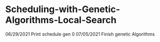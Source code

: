 # Scheduling-with-Genetic-Algorithms-Local-Search
06/29/2021  Print schedule gen 0
07/05/2021  Finish genetic Algorithms
